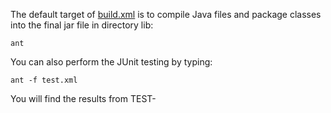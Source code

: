 The default target of [build.xml](http://code.google.com/p/json-simple/source/browse/trunk/build.xml) is to compile Java files and package classes into the final jar file in directory lib:

```
ant 
```

You can also perform the JUnit testing by typing:

```
ant -f test.xml
```

You will find the results from TEST-